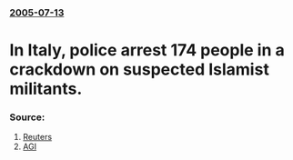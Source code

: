 ### [2005-07-13](/news/2005/07/13/index.md)

#  In Italy, police arrest 174 people in a crackdown on suspected Islamist militants. 




### Source:

1. [Reuters](http://today.reuters.co.uk/news/newsArticle.aspx?type=worldNews&storyID=2005-07-13T181330Z_01_SCH365578_RTRUKOC_0_SECURITY-ITALY.xml)
2. [AGI](http://www.agi.it/english/news.pl?doc=200507131955-1284-RT1-CRO-0-NF11&page=0&id=agionline-eng.oggitalia)

